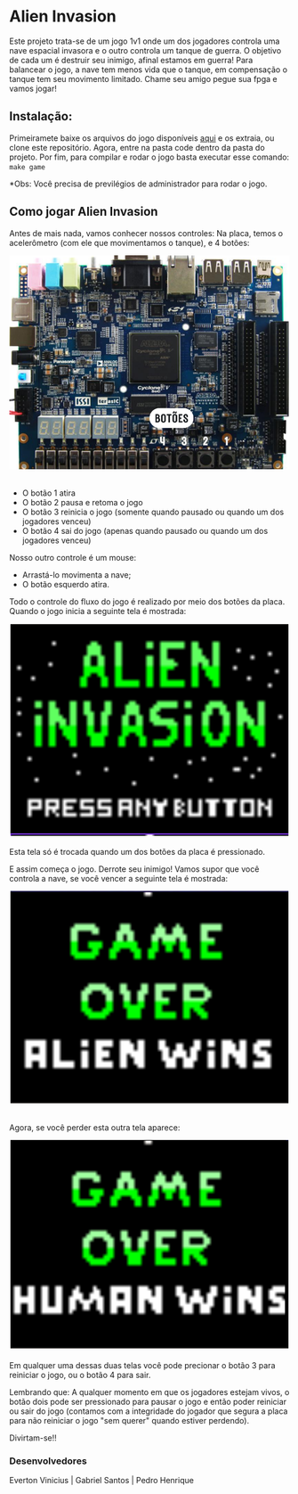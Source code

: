 # Alien Invasion
Este projeto trata-se de um jogo 1v1 onde um dos jogadores controla uma nave espacial invasora e o outro controla um tanque de guerra. O objetivo de cada um é destruir seu inimigo, afinal estamos em guerra! Para balancear o jogo, a nave tem menos vida que o tanque, em compensação o tanque tem seu movimento limitado. Chame seu amigo pegue sua fpga e vamos jogar!

## Instalação:
Primeiramete baixe os arquivos do jogo disponíveis [aqui](https://github.com/vini464/AlienInvasion/releases/tag/v1.0.1) e os extraia, ou clone este repositório.
Agora, entre na pasta code dentro da pasta do projeto. 
Por fim, para compilar e rodar o jogo basta executar esse comando: ```make game```

*Obs: Você precisa de previlégios de administrador para rodar o jogo.

## Como jogar Alien Invasion
Antes de mais nada, vamos conhecer nossos controles:
Na placa, temos o acelerômetro (com ele que movimentamos o tanque), e 4 botões:
<br>
<div align=center>
<img src="https://github.com/vini464/AlienInvasion/blob/main/media/leds-sdBoard.png" alt="Botões da placa" width="600">
</div>
<br>

- O botão 1 atira
- O botão 2 pausa e retoma o jogo
- O botão 3 reinicia o jogo (somente quando pausado ou quando um dos jogadores venceu)
- O botão 4 sai do jogo (apenas quando pausado ou quando um dos jogadores venceu)

Nosso outro controle é um mouse:

- Arrastá-lo movimenta a nave;
- O botão esquerdo atira.

Todo o controle do fluxo do jogo é realizado por meio dos botões da placa.
Quando o jogo inicia a seguinte tela é mostrada:
<br>
<div align=center>
  <img src="https://github.com/vini464/AlienInvasion/blob/main/media/initial-screen.png" alt="tela inicial" width="500">
</div>
<br>
Esta tela só é trocada quando um dos botões da placa é pressionado.

E assim começa o jogo. Derrote seu inimigo! Vamos supor que você controla a nave, se você vencer a seguinte tela é mostrada:
<br>
<div align=center>
  <img src="https://github.com/vini464/AlienInvasion/blob/main/media/aliens-wins.png" alt="Tela de Alien vencedor" width="500">
</div>
<br>

Agora, se você perder esta outra tela aparece:
<br>
<div align=center>
  <img src="https://github.com/vini464/AlienInvasion/blob/main/media/humans-wins.png" alt="Tela de Humano vencedor" width="500">
</div>
<br>
Em qualquer uma dessas duas telas você pode precionar o botão 3 para reiniciar o jogo, ou o botão 4 para sair.

Lembrando que: A qualquer momento em que os jogadores estejam vivos, o botão dois pode ser pressionado para pausar o jogo e então poder reiniciar ou sair do jogo (contamos com a integridade do jogador que segura a placa para não reiniciar o jogo "sem querer" quando estiver perdendo).

Divirtam-se!!

### Desenvolvedores

Everton Vinicius | Gabriel Santos | Pedro Henrique
